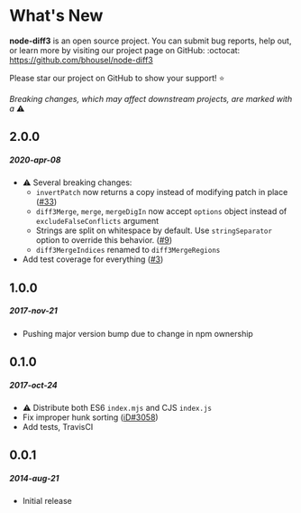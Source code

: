 # What's New

**node-diff3** is an open source project. You can submit bug reports, help out,
or learn more by visiting our project page on GitHub:  :octocat: https://github.com/bhousel/node-diff3

Please star our project on GitHub to show your support! :star:

_Breaking changes, which may affect downstream projects, are marked with a_ :warning:


<!--
# A.B.C
##### YYYY-MMM-DD

*

[#xxx]: https://github.com/bhousel/node-diff3/issues/xxx
-->


## 2.0.0
##### 2020-apr-08

* :warning: Several breaking changes:
  * `invertPatch` now returns a copy instead of modifying patch in place ([#33])
  * `diff3Merge`, `merge`, `mergeDigIn` now accept `options` object instead of `excludeFalseConflicts` argument
  * Strings are split on whitespace by default. Use `stringSeparator` option to override this behavior. ([#9])
  * `diff3MergeIndices` renamed to `diff3MergeRegions`
* Add test coverage for everything ([#3])

[#33]: https://github.com/bhousel/node-diff3/issues/33
[#9]: https://github.com/bhousel/node-diff3/issues/9
[#3]: https://github.com/bhousel/node-diff3/issues/3


## 1.0.0
##### 2017-nov-21

* Pushing major version bump due to change in npm ownership


## 0.1.0
##### 2017-oct-24

* :warning: Distribute both ES6 `index.mjs` and CJS `index.js`
* Fix improper hunk sorting ([iD#3058])
* Add tests, TravisCI

[iD#3058]: https://github.com/openstreetmap/iD/issues/3058


## 0.0.1
##### 2014-aug-21

* Initial release
